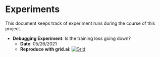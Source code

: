 # Experiments

This document keeps track of experiment runs during the course of this project.

- **Debugging Experiment**: Is the training loss going down?
  - **Date**: 05/26/2021
  - **Reproduce with grid.ai**: [![Grid](https://img.shields.io/badge/rid_AI-run-78FF96.svg?labelColor=black&logo=data:image/svg%2bxml;base64,PHN2ZyB3aWR0aD0iNDgiIGhlaWdodD0iNDgiIGZpbGw9Im5vbmUiIHhtbG5zPSJodHRwOi8vd3d3LnczLm9yZy8yMDAwL3N2ZyI+PHBhdGggZD0iTTEgMTR2MjBhMTQgMTQgMCAwMDE0IDE0aDlWMzYuOEgxMi42VjExaDIyLjV2N2gxMS4yVjE0QTE0IDE0IDAgMDAzMi40IDBIMTVBMTQgMTQgMCAwMDEgMTR6IiBmaWxsPSIjZmZmIi8+PHBhdGggZD0iTTM1LjIgNDhoMTEuMlYyNS41SDIzLjl2MTEuM2gxMS4zVjQ4eiIgZmlsbD0iI2ZmZiIvPjwvc3ZnPg==)](https://platform.grid.ai/#/runs?script=https://github.com/cosmicBboy/movenet/blob/fdce62ba4744df79d7380e51041a79227ddf5031/movenet/trainer.py&cloud=grid&instance=t2.2xlarge&accelerators=7&disk_size=200&framework=lightning&script_args=grid%20train%20--g_datastore_name%20kinetics-debug%20--g_datastore_mount_dir%20%2Fkinetics_debug%20--g_datastore_version%203%20--g_instance_type%20t2.2xlarge%20--g_cpus%207%20--g_memory%2032G%20movenet%2Ftrainer.py%20--dataset%20%2Fkinetics_debug%20--n_training_steps%20500%20--learning_rate%200.0003%20--input_channels%2064%20--residual_channels%2064%20--layer_size%203%20--stack_size%203)
